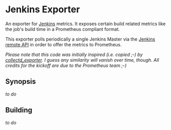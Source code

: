 # Jenkins Exporter

An exporter for [Jenkins](https://jenkins-ci.org) metrics. It exposes certain build 
related metrics like the job's build time in a Prometheus compliant format.

This exporter polls periodically a single Jenkins Master via the 
[Jenkins remote API](https://wiki.jenkins-ci.org/display/JENKINS/Remote+access+API) in order
to offer the metrics to Prometheus.

*Please note that this code was initially inspired (i.e. copied ;-) by [collectd_exporter](https://github.com/prometheus/collectd_exporter). 
I guess any similarity will vanish over time, though. All credits for the kickoff are due to the Prometheus team ;-)* 

## Synopsis

*to do*

## Building

*to do*

